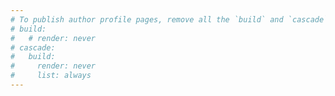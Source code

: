 ```yaml
---
# To publish author profile pages, remove all the `build` and `cascade` settings below.
# build:
#   # render: never
# cascade:
#   build:
#     render: never
#     list: always
---
```

